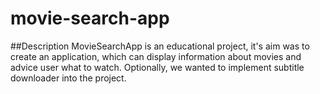 # movie-search-app
##Description
MovieSearchApp is an educational project, it's aim was to create an application, which can display information about movies and advice user what to watch. Optionally, we wanted to implement subtitle downloader into the project.
